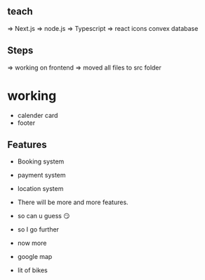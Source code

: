 ## teach

=> Next.js
=> node.js
=> Typescript
=> react icons
convex
database

## Steps

=> working on frontend
=> moved all files to src folder

# working

- calender card
- footer

## Features

- Booking system
- payment system
- location system

- There will be more and more features.
- so can u guess 😏
- so I go further
- now more
- google map
- lit of bikes
